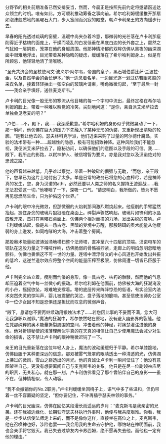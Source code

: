 分野节的相关前期准备已然安排妥当，然而，今晨正是按照先前约定将邀请函送达众领主的时机。唯有如此，方可顺利推动筹备之事向前。希尔哈利姆缓缓推开那扇如泡沫般质地的黑曜石大门，步入宽阔而沉寂的殿堂，朝卢卡利亲王的方向缓步行去。

早春的阳光透过琉璃的窗壁，温暖中尚夹杂着冷意，那微弱的光芒落在卢卡利那瘦削得近乎枯槁的面庞上，干燥而凌乱的白发低垂在黑底白边的长外套之上，颓然之气犹如一层阴影，笼罩在他的身躯周围。他那神情冷郁的双眸仿佛从黑夜的幽深湖面中艰难地浮出，目光带着某种隐晦的疑虑，缓缓落在了希尔哈利姆身上。似是有所顾忌，他轻轻地清了清喉咙。

“圣光共济会的圣杖使司文·波义尔·阿尔韦，帝国的皇子，黑石城伯爵比萨·兰波拉·金，以及自然学会的会长伊本。”他一边念着名单，一边目光逐一划过仿若幽灵般的来宾名单，接着轻轻抽出一张空白的玻璃片请柬，嘴角微微勾起，“至于最后一封——我会亲手填好，送往麦克斯韦。”

卢卡利的目光像一股无形的寒流从他目睹的每一个字句中流出，最终定格在希尔哈利姆的脸上，带着一种难以察觉的冷笑，尖刻地问道：“是你，亲自派艾米萨拉去单独会见老麦的吧？”

“卢伯……不，殿下，我……我深感歉意。”希尔哈利姆的身影似乎微微晃动了一下，那一瞬间，他仿佛在巨大的压力下先融入了某种无形的伪装，又重新现出清晰的轮廓。“是我让他去的。瑟夫林科克学派，他们近来采购了过量的阿尔德什魔晶，实验的法术带有一种……超越性的隐患，极有可能招致神降。这种风险我们不能忽视，我便派艾米萨拉去了，隐秘访问，以确保他们的意图以及手段的可信。我……殿下，我所走的影路，以弑神护人、破信增智为要义，亦是我对您以及汉诺绝对的忠诚之路。”

他的声音越来越低，几乎难以察觉，带着一种破碎的倔强与无助，“而您，亲王殿下，您早已为这片土地付出了太多。单是日常的政务已将您的心血榨尽，若是神降真的发生，您，身为汉诺的athi，必然还要以人类之师的名义握持王迹迎战……我无法忍受这一切。”他哽咽了一下，深吸一口气。“请您明白，我所做的，皆为不愿再见您燃尽生命，只为护佑这个世界。”

卢卡利的眼中冷光微敛，但那微弱的火焰刹那间激烈燃烧起来。他瘦削的手臂猛然抬起，握住身旁的玻璃片狠狠砸在桌面上。碎裂声骤然响起，玻璃片如锋利的冰晶四散开来，击打在黑曜石桌面上，仿佛两个相对而撞的力场，发出尖锐的震响。卢卡利缓缓站起，像是从一场古老、黑暗的梦境中苏醒，那股磅礴的奥术能量从他瘦弱的身上迸发，如同咆哮的大海，冲击着整个房间。

那股奥术能量如波涛汹涌地横扫整个法师塔，直冲至六十四层的顶端。汉诺电车的钢轨在这股力量之下嘎吱作响，仿佛脆弱的骨骼被拧紧，走廊上的明焰忽明忽暗地颤抖，仿佛也畏惧这不可一世的力量。连塔中漂浮符文的中心风道也开始发出共振的低吟，这逆兰道尔效应将整个空间的能量压榨至极限，仿佛周遭一切皆已臣服于他。

卢卡利完全站立着，瘦削而佝偻的身形，像一具古老、枯朽的骷髅，然而他的气息却压迫着空气中每一丝微小的振动。希尔哈利姆在他面前，仿佛被大海的狂潮淹没的小舟，摇摇欲坠，艰难地支撑着。塔的底层传来阵阵惊恐的低语，有实验室内法术突然失灵的惊叫声，婴儿被震醒的哭泣，盘子落地的脆响，甚至信使法师办公室中一位少女因不知是恐惧还是担忧而叹息的微弱声音。

“殿下，恳请您不要再继续动用银烛法术了……若您因此事的不妥而不满，您大可让我辞职以谢罪。”魔法的狂潮中，希尔依然站在原地，没有避入幽影界的裂缝。他任凭那纯粹的奥术能量撕裂周围的空间，冲击着他的神经，将痛楚灌注进他的身体。他对折镜秘使的浅薄理解似乎真的在天真的相信让自己少使用魔法会减少对生命的损害，这不禁让卢卡利的眼神稍微迟钝了一下。

亲王的目光重新落在这位年轻人身上，魔法的波动缓缓归于平静。希尔单膝跪地，仿佛臣服于某种更深远的信念。那双被雾气笼罩的眼睛透出一种清透的光，仿佛湖上拂过的微风，雪山之巅透出的月光。他的真诚让卢卡利一瞬间怔住了：他没有意图架空自己，更没有想要离间自己与麦克斯韦的关系。他只是在尽一位副领袖应尽的职责，无关私心。就在那一刻，卢卡利仿佛看见了那个曾陪伴自己的身影——虽不在，但神情相似，令人动容。

“我不会撤销你的No.2职务，”卢卡利缓缓坐回椅子上，语气中多了些温和，但仍带着一丝不容置疑的坚定，“但你要记住，不许再插手瑟夫林领的事务。”

卢卡利的目光幽深，仿佛在回忆某段漫长而遥远的岁月：“麦克斯韦是我亲密的兄弟。还在我被边缘化、长期驻守瑟夫林执行外事时，他便与我共度艰难。你看，我是一步步从信使法师走上来的，而不是像你这样，直接坐在高位之上。麦克斯韦，他在召唤神也好，涉险也罢——我会用我的生命去守护他，哪怕站在神明面前，我也会亲手将它毁灭。我已失去过挚友内卡苏西姆，绝不愿再失去他。而他也一定有他的理由。”

